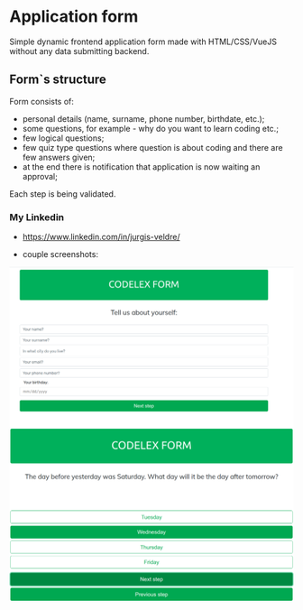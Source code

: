 # Application form

Simple dynamic frontend application form made with HTML/CSS/VueJS without any data submitting backend.

## Form`s structure

Form consists of:

- personal details (name, surname, phone number, birthdate, etc.);
- some questions, for example - why do you want to learn coding etc.;
- few logical questions;
- few quiz type questions where question is about coding and there are few answers given;
- at the end there is notification that application is now waiting an approval;

Each step is being validated.


### My Linkedin
- https://www.linkedin.com/in/jurgis-veldre/


- couple screenshots:

![Info](info.png)
![Quizz question](quizz.png)